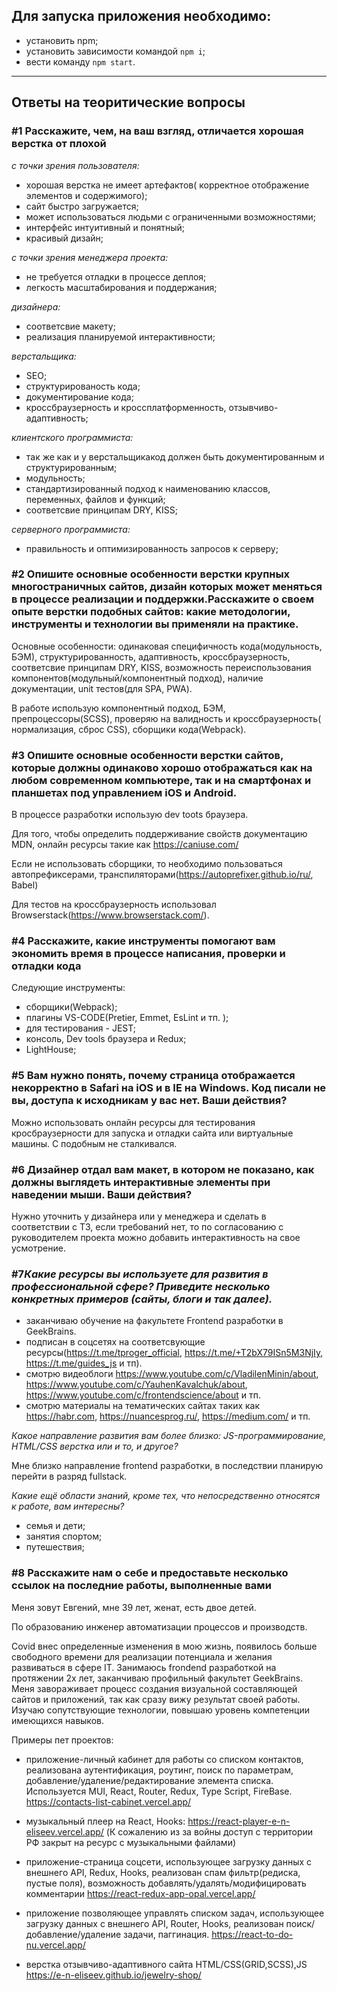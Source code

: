## Для запуска приложения необходимо:
* установить npm;
* установить зависимости командой `npm i`;
* вести команду `npm start`.

-------

## Ответы на теоритические вопросы

### #1 Расскажите, чем, на ваш взгляд, отличается хорошая верстка от плохой

*с точки зрения пользователя:*

* хорошая верстка не имеет артефактов( корректное отображение элементов и содержимого);
* сайт быстро загружается;
* может использоваться людьми с ограниченными возможностями;
* интерфейс интуитивный и понятный;
* красивый дизайн;

*с точки зрения менеджера проекта:*

* не требуется отладки в процессе деплоя;
* легкость масштабирования и поддержания;

*дизайнера:*

* соответсвие макету;
* реализация планируемой интерактивности;

*верстальщика:*

* SEO;
* структурированость кода;
* документирование кода;
* кроссбраузерность и кроссплатформенность, отзывчиво-адаптивность;

*клиентского программиста:*

* так же как и у верстальщикакод должен быть документированным и структурированным;
* модульность;
* стандартизированный подход к наименованию классов, переменных, файлов и функций;
* соответсвие принципам DRY, KISS;

*серверного программиста:*

* правильность и оптимизированность запросов к серверу;

### #2 Опишите основные особенности верстки крупных многостраничных сайтов, дизайн которых может меняться в процессе реализации и поддержки.Расскажите о своем опыте верстки подобных сайтов: какие методологии, инструменты и технологии вы применяли на практике. 

Основные особенности: одинаковая специфичность кода(модульность, БЭМ), структурированность, адаптивность, кроссбраузерность, соответсвие принципам DRY, KISS, возможность переиспользования компонентов(модульный/компонентный подход), наличие документации, unit тестов(для SPA, PWA).

В работе использую компонентный подход, БЭМ, препроцессоры(SCSS), проверяю на валидность и кроссбраузерность( нормализация, сброс CSS), сборщики кода(Webpack).

### #3 Опишите основные особенности верстки сайтов, которые должны одинаково хорошо отображаться как на любом современном компьютере, так и на смартфонах и планшетах под управлением iOS и Android. 

В процессе разработки использую dev toots браузера.

Для того, чтобы определить поддерживание свойств документацию MDN, онлайн ресурсы такие как https://caniuse.com/

Если не использовать сборщики, то необходимо пользоваться автопрефиксерами, транспиляторами(https://autoprefixer.github.io/ru/, Babel)

Для тестов на кроссбраузерность использовал Browserstack(https://www.browserstack.com/).

### #4 Расскажите, какие инструменты помогают вам экономить время в процессе написания, проверки и отладки кода

Следующие инструменты:
* сборщики(Webpack);
* плагины VS-CODE(Pretier, Emmet, EsLint и тп. );
* для тестирования - JEST;
* консоль, Dev tools браузера и Redux;
* LightHouse;

### #5 Вам нужно понять, почему страница отображается некорректно в Safari на iOS и в IE на Windows. Код писали не вы, доступа к исходникам у вас нет. Ваши действия? 

Можно использовать онлайн ресурсы для тестирования кросбраузерности для запуска и отладки сайта или виртуальные машины.
С подобным не сталкивался.

### #6 Дизайнер отдал вам макет, в котором не показано, как должны выглядеть интерактивные элементы при наведении мыши. Ваши действия?

Нужно уточнить у дизайнера или у менеджера и сделать в соответствии с ТЗ, если требований нет, то по согласованию с руководителем проекта можно добавить интерактивность на свое усмотрение.

### #7*Какие ресурсы вы используете для развития в профессиональной сфере? Приведите несколько конкретных примеров (сайты, блоги и так далее).*

* заканчиваю обучение на факультете Frontend разработки в GeekBrains. 
* подписан в соцсетях на соответсвующие ресурсы(https://t.me/tproger_official, https://t.me/+T2bX79ISn5M3NjIy, https://t.me/guides_js и тп).
* смотрю видеоблоги https://www.youtube.com/c/VladilenMinin/about, https://www.youtube.com/c/YauhenKavalchuk/about, https://www.youtube.com/c/frontendscience/about и тп.
* смотрю материалы на тематических сайтах таких как https://habr.com, https://nuancesprog.ru/, https://medium.com/ и тп.



*Какое направление развития вам более близко: JS-программирование, HTML/CSS верстка или и то, и другое?*

Мне близко направление frontend разработки, в последствии планирую перейти в разряд fullstack.

*Какие ещё области знаний, кроме тех, что непосредственно относятся к работе, вам интересны?*

* семья и дети;
* занятия спортом;
* путешествия;


### #8 Расскажите нам о себе и предоставьте несколько ссылок на последние работы, выполненные вами

Меня зовут Евгений, мне 39 лет, женат, есть двое детей.

По образованию инженер автоматизации процессов и производств.

Covid внес определенные изменения в мою жизнь, появилось больше свободного времени для реализации потенциала и желания развиваться в сфере IT.
Занимаюсь frondend разработкой на протяжении 2х лет, заканчиваю профильный факультет GeekBrains. Меня завораживает процесс создания визуальной составляющей сайтов и приложений, так как сразу вижу результат своей работы. Изучаю сопутствующие технологии, повышаю уровень компетенции имеющихся навыков.

Примеры пет проектов:

* приложение-личный кабинет для работы со списком контактов, реализована аутентификация, роутинг, поиск по параметрам, добавление/удаление/редактирование элемента списка.
Используется MUI, React, Router, Redux, Type Script, FireBase.
https://contacts-list-cabinet.vercel.app/

* музыкальный плеер на React, Hooks:
https://react-player-e-n-eliseev.vercel.app/
(К сожалению из за войны доступ с территории РФ закрыт на ресурс с музыкальными файлами)

* приложение-страница соцсети, использующее загрузку данных с внешнего API, Redux, Hooks, реализован спам фильтр(редиска, пустые поля), возможность добавлять/удалять/модифицировать комментарии
https://react-redux-app-opal.vercel.app/

* приложение позволяющее управлять списком задач, использующее загрузку данных с внешнего API, Router, Hooks, реализован поиск/добавление/удаление задачи, паггинация.
https://react-to-do-nu.vercel.app/

* верстка отзывчиво-адаптивного сайта HTML/CSS(GRID,SCSS),JS
https://e-n-eliseev.github.io/jewelry-shop/


